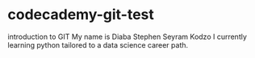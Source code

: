 # codecademy-git-test
 introduction to GIT
My name is Diaba Stephen Seyram Kodzo
I currently learning python tailored to a data science career
path.
